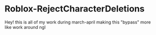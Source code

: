 # Roblox-RejectCharacterDeletions
Hey! this is all of my work during march-april making this "bypass" more like work around ngl

